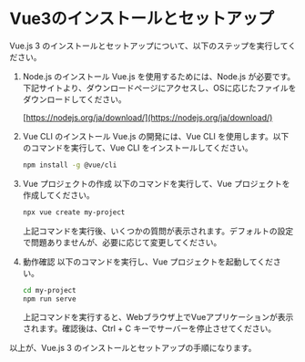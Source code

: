 # Vue3のインストールとセットアップ
<!-- Vue3のインストールとセットアップについて、ステップバイステップで教えてください。markdown形式で出力してください。
 -->
Vue.js 3 のインストールとセットアップについて、以下のステップを実行してください。

1. Node.js のインストール
   Vue.js を使用するためには、Node.js が必要です。下記サイトより、ダウンロードページにアクセスし、OSに応じたファイルをダウンロードしてください。

   [https://nodejs.org/ja/download/](https://nodejs.org/ja/download/)

2. Vue CLI のインストール
   Vue.js の開発には、Vue CLI を使用します。以下のコマンドを実行して、Vue CLI をインストールしてください。

   ```sh
   npm install -g @vue/cli
   ```

3. Vue プロジェクトの作成
   以下のコマンドを実行して、Vue プロジェクトを作成してください。

   ```sh
   npx vue create my-project
   ```

   上記コマンドを実行後、いくつかの質問が表示されます。デフォルトの設定で問題ありませんが、必要に応じて変更してください。

4. 動作確認
   以下のコマンドを実行し、Vue プロジェクトを起動してください。

   ```sh
   cd my-project
   npm run serve
   ```

   上記コマンドを実行すると、Webブラウザ上でVueアプリケーションが表示されます。確認後は、Ctrl + C キーでサーバーを停止させてください。

以上が、Vue.js 3 のインストールとセットアップの手順になります。
